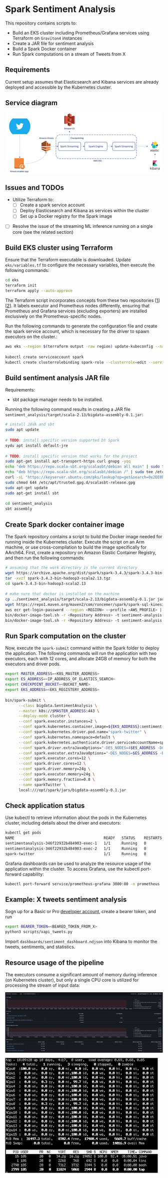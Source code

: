 # Spark Sentiment Analysis

This repository contains scripts to:

- Build an EKS cluster including Prometheus/Grafana services using Terraform on `Graviton4` instances
- Create a JAR file for sentiment analysis
- Build a Spark Docker container
- Run Spark computations on a stream of Tweets from X

## Requirements

Current setup assumes that Elasticsearch and Kibana services are already deployed and accessible by the Kubernetes cluster.

## Service diagram

![spark sentiment analysis](images/spark-streaming.png "spark sentiment analysis")

## Issues and TODOs

- Utilize Terraform to:
  - [ ] Create a spark service account
  - [ ] Deploy Elasticsearch and Kibana as services within the cluster
  - [ ] Set up a Docker registry for the Spark image
  
- [ ] Resolve the issue of the streaming ML inference running on a single core (see the related section)

## Build EKS cluster using Terraform

Ensure that the Terraform executable is downloaded. Update `eks/variables.tf` to configure the necessary variables, then execute the following commands:

```bash
cd eks
terraform init
terraform apply --auto-approve
```

The Terraform script incorporates concepts from these two repositories [[1](https://github.com/hashicorp/learn-terraform-provision-eks-cluster)][[2](https://github.com/DNXLabs/terraform-aws-eks-grafana-prometheus)]. It labels executor and Prometheus nodes differently, ensuring that Prometheus and Grafana services (excluding exporters) are installed exclusively on the Prometheus-specific nodes.

Run the following commands to generate the configuration file and create the spark service account, which is necessary for the driver to spawn executors on the cluster.:

```bash
aws eks --region $(terraform output -raw region) update-kubeconfig --name $(terraform output -raw cluster_name) --profile <AWS_PROFILE_NAME>

kubectl create serviceaccount spark
kubectl create clusterrolebinding spark-role --clusterrole=edit --serviceaccount=default:spark --namespace=default
```

## Build sentiment analysis JAR file

Requirements:

- sbt package manager needs to be installed.

Running the following command results in creating a JAR file `sentiment_analysis/target/scala-2.13/bigdata-assembly-0.1.jar`:

```bash
# install JAVA and sbt
sudo apt update

# TODO: install specific version supported bt Spark
sydu apt install default-jre

# TODO: install specific version that works for the project
sudo apt-get install apt-transport-https curl gnupg -yqq
echo "deb https://repo.scala-sbt.org/scalasbt/debian all main" | sudo tee /etc/apt/sources.list.d/sbt.list
echo "deb https://repo.scala-sbt.org/scalasbt/debian /" | sudo tee /etc/apt/sources.list.d/sbt_old.list
curl -sL "https://keyserver.ubuntu.com/pks/lookup?op=get&search=0x2EE0EA64E40A89B84B2DF73499E82A75642AC823" | sudo -H gpg --no-default-keyring --keyring gnupg-ring:/etc/apt/trusted.gpg.d/scalasbt-release.gpg --import
sudo chmod 644 /etc/apt/trusted.gpg.d/scalasbt-release.gpg
sudo apt-get update
sudo apt-get install sbt

cd sentiment_analysis
sbt assembly
```

## Create Spark docker container image

The Spark repository contains a script to build the Docker image needed for running inside the Kubernetes cluster. Execute the script on an Arm machine, or use cross-compilation to build the image specifically for AArch64. First, create a repository on Amazon Elastic Container Registry, and then run the following commands:

```bash
# assuming that the work directory is the current directory
wget https://archive.apache.org/dist/spark/spark-3.4.3/spark-3.4.3-bin-hadoop3-scala2.13.tgz
tar -xvzf spark-3.4.3-bin-hadoop3-scala2.13.tgz
cd spark-3.4.3-bin-hadoop3-scala2.13

# make sure that docker is installed on the machine
cp ../sentiment_analysis/target/scala-2.13/bigdata-assembly-0.1.jar jars/
wget https://repo1.maven.org/maven2/com/roncemer/spark/spark-sql-kinesis_2.13/1.2.3_spark-3.2/spark-sql-kinesis_2.13-1.2.3_spark-3.2.jar -P jars/
aws ecr get-login-password --region <REGION> --profile <AWS_PROFILE> | docker login --username AWS --password-stdin <ECR_ADDRESS>
bin/docker-image-tool.sh -r <Repository Address> -t sentiment-analysis build
bin/docker-image-tool.sh -r <Repository Address> -t sentiment-analysis push
```

## Run Spark computation on the cluster

Now, execute the `spark-submit` command within the Spark folder to deploy the application. The following commands will run the application with two executors, each with 12 cores, and allocate 24GB of memory for both the executors and driver pods.

```bash
export MASTER_ADDRESS=<K8S_MASTER_ADDRESS>
export ES_ADDRESS=<IP_ADDRESS_OF_ELASTICS_SEARCH>
export CHECKPOINT_BUCKET=<BUCKET_NAME>
export EKS_ADDRESS=<EKS_REGISTERY_ADDRESS>

bin/spark-submit \
      --class bigdata.SentimentAnalysis \
      --master k8s://$MASTER_ADDRESS:443 \
      --deploy-mode cluster \
      --conf spark.executor.instances=2 \
      --conf spark.kubernetes.container.image=${EKS_ADDRESS}:sentiment-analysis \
      --conf spark.kubernetes.driver.pod.name="spark-twitter" \
      --conf spark.kubernetes.namespace=default \
      --conf spark.kubernetes.authenticate.driver.serviceAccountName=spark \
      --conf spark.driver.extraJavaOptions="-DES_NODES=4$ES_ADDRESS -DCHECKPOINT_LOCATION=s3a://$CHECKPOINT_BUCKET/checkpoints/" \
      --conf spark.executor.extraJavaOptions="-DES_NODES=$ES_ADDRESS -DCHECKPOINT_LOCATION=s3a://$CHECKPOINT_BUCKET/checkpoints/" \
      --conf spark.executor.cores=12 \
      --conf spark.driver.cores=12 \
      --conf spark.driver.memory=24g \
      --conf spark.executor.memory=24g \
      --conf spark.memory.fraction=0.8 \
      --name sparkTwitter \
      local:///opt/spark/jars/bigdata-assembly-0.1.jar
```

## Check application status

Use kubectl to retrieve information about the pods in the Kubernetes cluster, including details about the driver and executors:

```bash
kubectl get pods
NAME                                        READY   STATUS    RESTARTS   AGE
sentimentanalysis-346f22932b484903-exec-1   1/1     Running   0          7h52m
sentimentanalysis-346f22932b484903-exec-2   1/1     Running   0          7h52m
spark-twitter                               1/1     Running   0          7h53m
```

Grafana dashboards can be used to analyze the resource usage of the application within the cluster. To access Grafana, use the kubectl port-forward capability:

```bash
kubectl port-forward service/prometheus-grafana 3000:80 -n prometheus
```

## Example: X tweets sentiment analysis

Sogn up for a Basic or Pro [developer account](https://developer.x.com/en/docs/x-api/getting-started/getting-access-to-the-x-api), create a bearer token, and run

```bash
export BEARER_TOKEN=<BEARED_TOKEN_FROM_X>
python3 scripts/xapi_tweets.py
```

Import `dashboards/sentiment_dashboard.ndjson` into Kibana to monitor the tweets, sentiments, and  statistics.

## Resource usage of the pipeline

The executors consume a significant amount of memory during inference (on Kubernetes cluster), but only a single CPU core is utilized for processing the stream of input data:

![resources](images/resource_usage.png "resources")

![cpus](images/cpus.png "cpus")
